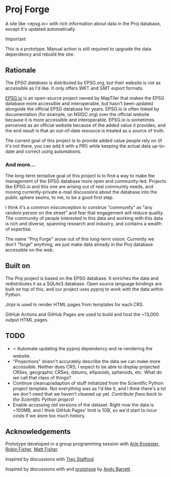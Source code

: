 # Proj Forge

A site like <epsg.io> with rich information about data in the Proj database,
except it's updated automatically.

> [!IMPORTANT]
>
> This is a prototype. Manual action is still required to upgrade the data
> dependency and rebuild the site.

## Rationale

The _EPSG database_ is distributed by EPSG.org, but their website is not as
accessible as I'd like. It only offers WKT and GMT export formats.

[EPSG.io](https://github.com/maptiler/epsg.io) is an open-source project owned
by MapTiler that makes the EPSG database more accessible and interoperable, but
hasn't been updated alongside the official EPSG database for years. EPSG.io is
often linked by documentation (for example, on NSIDC.org) over the official
website because it is more accessible and interoperable. EPSG.io is sometimes
perceived as an official website because of the added value it provides, and the
end result is that an out-of-date resource is treated as a source of truth.

The current goal of this project is to provide added value people rely on (if
it's not there, you can add it with a PR!) while keeping the actual data
up-to-date and correct using automations.

### And more...

The long-term tentative goal of this project is to find a way to make the
management of the EPSG database more open and community-led. Projects like
EPSG.io and this one are arising out of real community needs, and moving
currently-private e-mail discussions about the database into the public sphere
seems, to me, to be a good first step.

I think it's a common misconception to construe "community" as "any random
person on the street" and fear that engagement will reduce quality. The
community of people interested in this data and working with this data is rich
and diverse, spanning research and industry, and contains a wealth of expertise.

The name "Proj Forge" arose out of this long-term vision. Currently we don't
"forge" anything, we just make data already in the _Proj_ database accessible on
the web.

## Built on

The _Proj_ project is based on the EPSG database. It enriches the data and
redistributes it as a SQLite3 database. Open source language bindings are built
on top of this, and our project uses _pyproj_ to work with the data within
Python.

_Jinja_ is used to render HTML pages from templates for each CRS.

GitHub Actions and GitHub Pages are used to build and host the ~13,000 output
HTML pages.

## TODO

- :star: Automate updating the _pyproj_ dependency and re-rendering the website.
- "Projections" doesn't accurately describe the data we can make more
  accessible. Neither does CRS; I expect to be able to display projected CRSes,
  geographic CRSes, datums, ellipsoids, spheroids, etc. What do we call that
  class of things?
- Continue cleanup/adaption of stuff initialized from the Scientific Python
  project template. Not everything was as I'd like it, and I think there's a lot
  we don't need that we haven't cleaned up yet. _Contribute fixes back to the
  Scientific Python project!_
- Enable accessing old versions of the dataset. Right now the data is ~100MB,
  and I think GitHub Pages' limit is 1GB, so we'd start to incur costs if we
  store too much history.

## Acknowledgements

Prototype developed in a group programming session with
[Arie Knoester](https://github.com/arieknoester),
[Robin Fisher](https://github.com/itsarobin),
[Matt Fisher](https://github.com/mfisher87)

Inspired by discussions with [Trey Stafford](https://github.com/trey-stafford/).

Inspired by discussions with and
[prototype](https://github.com/andypbarrett/epsg-site-demo) by
[Andy Barrett](https://github.com/andypbarrett).
